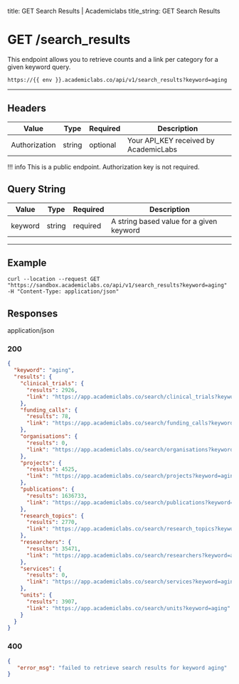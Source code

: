 title: GET Search Results | Academiclabs
title_string: <span class="t-get">GET</span> Search Results

# <span class="t-get">GET</span>  /search_results

This endpoint allows you to retrieve counts and a link per category for a given keyword query.

```
https://{{ env }}.academiclabs.co/api/v1/search_results?keyword=aging
```

---

## Headers

|  Value   |      Type      |  Required | Description |
| -------- |:--------------:|-----------|-----------|
| Authorization  | string | optional | Your API_KEY received by AcademicLabs|

!!! info 
    This is a public endpoint. Authorization key is not required.

## Query String

|  Value   |      Type      |  Required | Description |
| -------- |:--------------:|-----------|-----------|
| keyword  | string | required | A string based value for a given keyword|

---

## Example

```curl
curl --location --request GET "https://sandbox.academiclabs.co/api/v1/search_results?keyword=aging" -H "Content-Type: application/json"
```

## Responses

<span class="response-type" >application/json</span>

### <span class="circle-green"></span>200

```json
{
  "keyword": "aging",
  "results": {
    "clinical_trials": {
      "results": 2926,
      "link": "https://app.academiclabs.co/search/clinical_trials?keyword=aging"
    },
    "funding_calls": {
      "results": 78,
      "link": "https://app.academiclabs.co/search/funding_calls?keyword=aging"
    },
    "organisations": {
      "results": 0,
      "link": "https://app.academiclabs.co/search/organisations?keyword=aging"
    },
    "projects": {
      "results": 4525,
      "link": "https://app.academiclabs.co/search/projects?keyword=aging"
    },
    "publications": {
      "results": 1636733,
      "link": "https://app.academiclabs.co/search/publications?keyword=aging"
    },
    "research_topics": {
      "results": 2770,
      "link": "https://app.academiclabs.co/search/research_topics?keyword=aging"
    },
    "researchers": {
      "results": 35471,
      "link": "https://app.academiclabs.co/search/researchers?keyword=aging"
    },
    "services": {
      "results": 0,
      "link": "https://app.academiclabs.co/search/services?keyword=aging"
    },
    "units": {
      "results": 3907,
      "link": "https://app.academiclabs.co/search/units?keyword=aging"
    }
  }
}
```

### <span class="circle-red"></span>400

```json
{
   "error_msg": "failed to retrieve search results for keyword aging" 
}
```